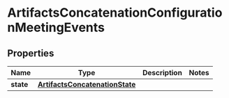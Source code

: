 

# ArtifactsConcatenationConfigurationMeetingEvents


## Properties

| Name | Type | Description | Notes |
|------------ | ------------- | ------------- | -------------|
|**state** | [**ArtifactsConcatenationState**](ArtifactsConcatenationState.md) |  |  |



